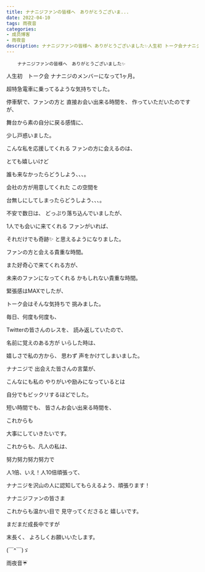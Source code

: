 ```yaml
---
title: ナナニジファンの皆様へ　ありがとうございま...
date: 2022-04-10
tags: 雨夜音
categories: 
- 成员博客
- 雨夜音
description: ナナニジファンの皆様へ ありがとうございました✨人生初 トーク会ナナニジのメンバーになって1ヶ月。超特急電車に乗ってるような気持ちでした。停車駅で、ファンの方と直接お会い出来る...
---
```


        ナナニジファンの皆様へ　ありがとうございました✨




人生初　トーク会
ナナニジのメンバーになって1ヶ月。






超特急電車に乗ってるような気持ちでした。






停車駅で、ファンの方と
直接お会い出来る時間を、
作っていただいたのですが、






舞台から素の自分に戻る感情に、






少し戸惑いました。






こんな私を応援してくれる
ファンの方に会えるのは、







とても嬉しいけど





誰も来なかったらどうしよう、、、。






会社の方が用意してくれた
この空間を







台無しにしてしまったらどうしよう、、、。





不安で数日は、
どっぷり落ち込んでいましたが、







1人でも会いに来てくれる
ファンがいれば、








それだけでも奇跡✨
と思えるようになりました。








ファンの方と会える貴重な時間。








また好奇心で来てくれる方が、








未来のファンになってくれる
かもしれない貴重な時間。







緊張感はMAXでしたが、




トーク会はそんな気持ちで
挑みました。







毎日、何度も何度も、






Twitterの皆さんのレスを、
読み返していたので、









名前に覚えのある方が
いらした時は、








嬉しさで私の方から、
思わず
声をかけてしまいました。









ナナニジで
出会えた皆さんの言葉が、





こんなにも私の
やりがいや励みになっているとは








自分でもビックリするほどでした。






短い時間でも、
皆さんお会い出来る時間を、






これからも






大事にしていきたいです。






これからも、凡人の私は、






努力努力努力努力で






人1倍、いえ！人10倍頑張って、









ナナニジを沢山の人に認知してもらえるよう、頑張ります！









ナナニジファンの皆さま






これからも温かい目で
見守ってくださると
嬉しいです。






まだまだ成長中ですが





末長く、
よろしくお願いいたします。

(￣^￣)ゞ

雨夜音☔️



